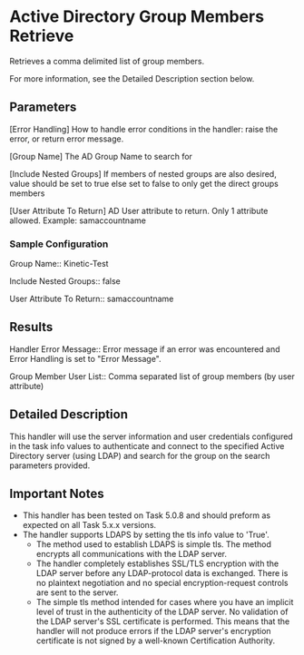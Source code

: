 # Active Directory Group Members Retrieve
Retrieves a comma delimited list of group members.

For more information, see the Detailed Description section below.

## Parameters
[Error Handling] 
    How to handle error conditions in the handler: raise the error, or return error message.

[Group Name]
    The AD Group Name to search for

[Include Nested Groups]
    If members of nested groups are also desired, value should be set to true else set to
	false to only get the direct groups members

[User Attribute To Return]
    AD User attribute to return. Only 1 attribute allowed. Example: samaccountname

### Sample Configuration
Group Name::              	Kinetic-Test

Include Nested Groups::     false

User Attribute To Return::  samaccountname

## Results
Handler Error Message::     Error message if an error was encountered and Error Handling is set to "Error Message".

Group Member User List::    Comma separated list of group members (by user attribute)

## Detailed Description
This handler will use the server information and user credentials configured in the task info values to authenticate and connect to the specified Active Directory server (using LDAP) and search for the group on the search parameters provided.

## Important Notes
* This handler has been tested on Task 5.0.8 and should preform as expected on
all Task 5.x.x versions.
* The handler supports LDAPS by setting the tls info value to 'True'.
  * The method used to establish LDAPS is simple tls.  The method encrypts all communications with the LDAP server.
  * The handler completely establishes SSL/TLS encryption with the LDAP server before any LDAP-protocol data is exchanged. There is no plaintext negotiation and no special encryption-request controls are sent to the server.
  * The simple tls method intended for cases where you have an implicit level of trust in the authenticity of the LDAP server. No validation of the LDAP server's SSL certificate is performed. This means that the handler will not produce errors if the LDAP server's encryption certificate is not signed by a well-known Certification Authority.